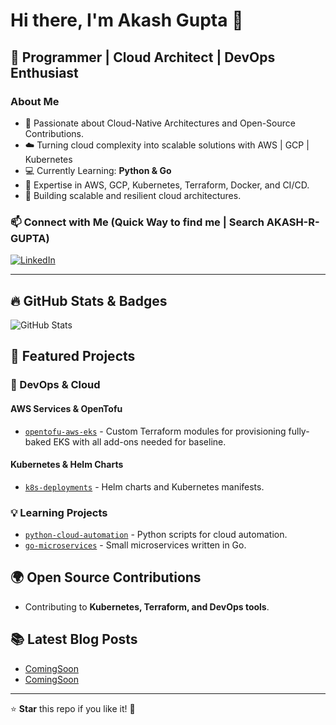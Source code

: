 # Hi there, I'm Akash Gupta 👋

## 🚀 Programmer | Cloud Architect | DevOps Enthusiast

### About Me
- 🥊 Passionate about Cloud-Native Architectures and Open-Source Contributions.
- ☁️ Turning cloud complexity into scalable solutions with AWS | GCP | Kubernetes
- 💻 Currently Learning: **Python & Go**
- 🔧 Expertise in AWS, GCP, Kubernetes, Terraform, Docker, and CI/CD.
- 🎯 Building scalable and resilient cloud architectures.

### 📫 Connect with Me (Quick Way to find me | Search AKASH-R-GUPTA)
[![LinkedIn](https://img.shields.io/badge/LinkedIn-Connect-blue)](linkedin.com/in/akash-r-gupta)

---

## 🔥 GitHub Stats & Badges
![GitHub Stats](https://github-readme-stats.vercel.app/api?username=akash-r-gupta&show_icons=true&theme=dark)

## 📌 Featured Projects
### 🚀 DevOps & Cloud
####  AWS Services & OpenTofu
- [`opentofu-aws-eks`](https://github.com/akash-r-gupta/opentofu-aws-eks) - Custom Terraform modules for provisioning fully-baked EKS with all add-ons needed for baseline.

####  Kubernetes & Helm Charts
- [`k8s-deployments`](https://github.com/akash-r-gupta/k8s-deployments) - Helm charts and Kubernetes manifests.

### 💡 Learning Projects
- [`python-cloud-automation`](https://github.com/akash-r-gupta/python-cloud-automation) - Python scripts for cloud automation.
- [`go-microservices`](https://github.com/akash-r-gupta/go-microservices) - Small microservices written in Go.

## 🌍 Open Source Contributions
- Contributing to **Kubernetes, Terraform, and DevOps tools**.

## 📚 Latest Blog Posts
- [ComingSoon](your-blog-url)
- [ComingSoon](your-blog-url)

---

⭐ **Star** this repo if you like it! 🖤
